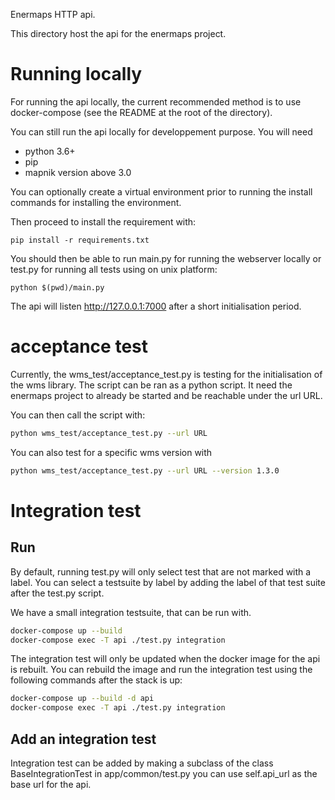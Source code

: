 Enermaps HTTP api.

This directory host the api for the enermaps project.

# Running locally

For running the api locally, the current recommended method
is to use docker-compose (see the README at the root of the directory).

You can still run the api locally for developpement purpose. You will need

* python 3.6+
* pip
* mapnik version above 3.0

You can optionally create a virtual environment prior to running the install commands for installing the environment.

Then proceed to install the requirement with:

```
pip install -r requirements.txt
```

You should then be able to run main.py for running the webserver locally or test.py for running all tests using on unix platform:

```
python $(pwd)/main.py
```
The api will listen http://127.0.0.1:7000 after a short initialisation period.

# acceptance test

Currently, the wms_test/acceptance_test.py is testing for the initialisation of the wms library.
The script can be ran as a python script. It need the enermaps project to already be started and be reachable
under the url URL.

You can then call the script with:

```sh
python wms_test/acceptance_test.py --url URL
```

You can also test for a specific wms version with

```sh
python wms_test/acceptance_test.py --url URL --version 1.3.0
```

# Integration test

## Run

By default, running test.py will only select test that are not marked with
a label. You can select a testsuite by label by adding the label of that test suite
after the test.py script.

We have a small integration testsuite, that can be run with.


```sh
docker-compose up --build
docker-compose exec -T api ./test.py integration
```

The integration test will only be updated when the docker image for the api is rebuilt.
You can rebuild the image and run the integration test using the following commands after the stack is up:

```sh
docker-compose up --build -d api
docker-compose exec -T api ./test.py integration
```

## Add an integration test
Integration test can be added by making a subclass of the class BaseIntegrationTest in app/common/test.py you can use self.api_url as the base url for the api.

